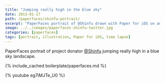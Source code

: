 ```yaml
---
title: "Jumping really high in the blue sky"
date: 2013-01-17
path: /paperfaces/shinfu-portrait/
excerpt: "PaperFaces portrait of @Shinfu drawn with Paper for iOS on an iPad."
image: ../../images/paperfaces-shinfu-twitter.jpg
categories: [paperfaces]
tags: [portrait, illustration, Paper for iOS, time lapse]
---
```


PaperFaces portrait of project donator [@Shinfu](https://twitter.com/Shinfu) jumping really high in a blue sky landscape.

{% include_cached boilerplate/paperfaces.md %}

{% youtube eg7iMJTe_U0 %}
